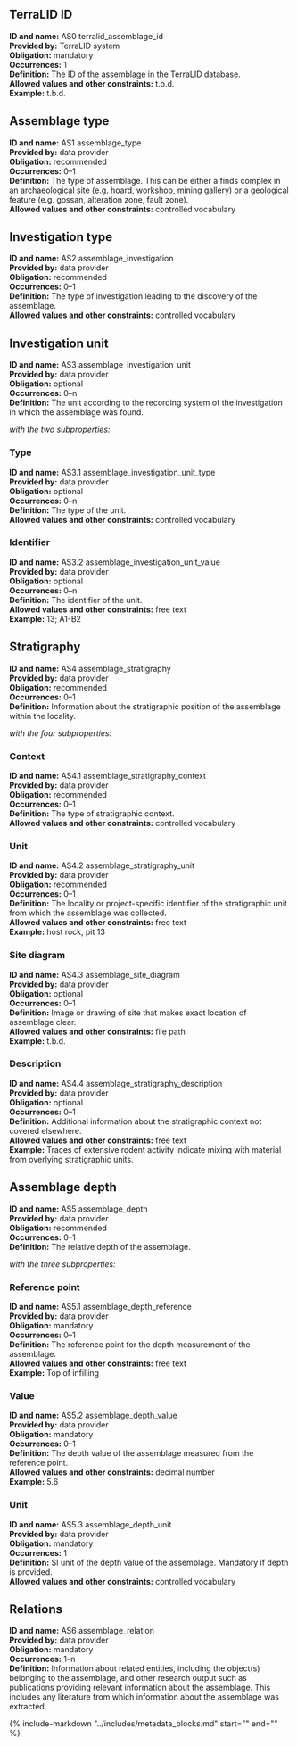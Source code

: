 ## TerraLID ID
**ID and name:** AS0 terralid_assemblage_id  
**Provided by:** TerraLID system  
**Obligation:** mandatory  
**Occurrences:** 1  
**Definition:** The ID of the assemblage in the TerraLID database.  
**Allowed values and other constraints:** t.b.d.  
**Example:** t.b.d.  

## Assemblage type
**ID and name:** AS1 assemblage_type  
**Provided by:** data provider  
**Obligation:** recommended  
**Occurrences:** 0–1  
**Definition:** The type of assemblage. This can be either a finds complex in an archaeological site (e.g. hoard, workshop, mining gallery) or a geological feature (e.g. gossan, alteration zone, fault zone).  
**Allowed values and other constraints:** controlled vocabulary  

## Investigation type
**ID and name:** AS2 assemblage_investigation  
**Provided by:** data provider  
**Obligation:** recommended  
**Occurrences:** 0–1  
**Definition:** The type of investigation leading to the discovery of the assemblage.  
**Allowed values and other constraints:** controlled vocabulary

## Investigation unit
**ID and name:** AS3 assemblage_investigation_unit  
**Provided by:** data provider  
**Obligation:** optional  
**Occurrences:** 0–n  
**Definition:** The unit according to the recording system of the investigation in which the assemblage was found.  

*with the two subproperties:*  

### Type
**ID and name:** AS3.1 assemblage_investigation_unit_type  
**Provided by:** data provider  
**Obligation:** optional  
**Occurrences:** 0–n  
**Definition:** The type of the unit.  
**Allowed values and other constraints:** controlled vocabulary  

### Identifier
**ID and name:** AS3.2 assemblage_investigation_unit_value  
**Provided by:** data provider  
**Obligation:** optional  
**Occurrences:** 0–n  
**Definition:** The identifier of the unit.  
**Allowed values and other constraints:** free text  
**Example:** 13; A1-B2  

## Stratigraphy
**ID and name:** AS4 assemblage_stratigraphy  
**Provided by:** data provider  
**Obligation:** recommended  
**Occurrences:** 0–1  
**Definition:** Information about the stratigraphic position of the assemblage within the locality.  

*with the four subproperties:*  

### Context
**ID and name:** AS4.1 assemblage_stratigraphy_context  
**Provided by:** data provider  
**Obligation:** recommended  
**Occurrences:** 0–1  
**Definition:** The type of stratigraphic context.  
**Allowed values and other constraints:** controlled vocabulary  

### Unit
**ID and name:** AS4.2 assemblage_stratigraphy_unit  
**Provided by:** data provider  
**Obligation:** recommended  
**Occurrences:** 0–1  
**Definition:** The locality or project-specific identifier of the stratigraphic unit from which the assemblage was collected.  
**Allowed values and other constraints:** free text  
**Example:** host rock, pit 13  

### Site diagram
**ID and name:** AS4.3 assemblage_site_diagram  
**Provided by:** data provider  
**Obligation:** optional  
**Occurrences:** 0–1  
**Definition:** Image or drawing of site that makes exact location of assemblage clear.  
**Allowed values and other constraints:** file path  
**Example:** t.b.d.  

### Description
**ID and name:** AS4.4 assemblage_stratigraphy_description  
**Provided by:** data provider  
**Obligation:** optional  
**Occurrences:** 0–1  
**Definition:** Additional information about the stratigraphic context not covered elsewhere.  
**Allowed values and other constraints:** free text  
**Example:** Traces of extensive rodent activity indicate mixing with material from overlying stratigraphic units.  

## Assemblage depth
**ID and name:** AS5 assemblage_depth  
**Provided by:** data provider  
**Obligation:** recommended  
**Occurrences:** 0–1  
**Definition:** The relative depth of the assemblage.  

*with the three subproperties:*  

### Reference point
**ID and name:** AS5.1 assemblage_depth_reference  
**Provided by:** data provider  
**Obligation:** mandatory  
**Occurrences:** 0–1  
**Definition:** The reference point for the depth measurement of the assemblage.  
**Allowed values and other constraints:** free text  
**Example:** Top of infilling  

### Value
**ID and name:** AS5.2 assemblage_depth_value  
**Provided by:** data provider  
**Obligation:** mandatory  
**Occurrences:** 0–1  
**Definition:** The depth value of the assemblage measured from the reference point.  
**Allowed values and other constraints:** decimal number  
**Example:** 5.6  

### Unit
**ID and name:** AS5.3 assemblage_depth_unit  
**Provided by:** data provider  
**Obligation:** mandatory  
**Occurrences:** 1  
**Definition:** SI unit of the depth value of the assemblage. Mandatory if depth is provided.  
**Allowed values and other constraints:** controlled vocabulary  

## Relations
**ID and name:** AS6 assemblage_relation  
**Provided by:** data provider  
**Obligation:** mandatory  
**Occurrences:** 1–n  
**Definition:** Information about related entities, including the object(s) belonging to the assemblage, and other research output such as publications providing relevant information about the assemblage. This includes any literature from which information about the assemblage was extracted.  

{%
  include-markdown "../includes/metadata_blocks.md"
  start="<!--relation-start-->"
  end="<!--relation-end-->"
%}


